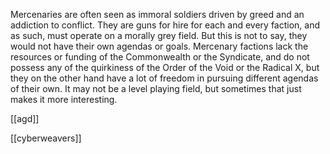 Mercenaries are often seen as immoral soldiers driven by greed and an addiction to conflict. They are guns for hire for each and every faction, and as such, must operate on a morally grey field. But this is not to say, they would not have their own agendas or goals. Mercenary factions lack the resources or funding of the Commonwealth or the Syndicate, and do not possess any of the quirkiness of the Order of the Void or the Radical X, but they on the other hand have a lot of freedom in pursuing different agendas of their own. It may not be a level playing field, but sometimes that just makes it more interesting.

[[agd]]

[[cyberweavers]]